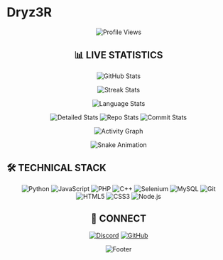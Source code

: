 # Dryz3R

<div align="center">

![Profile Views](https://komarev.com/ghpvc/?username=Dryz3R&style=for-the-badge&label=PROFILE+VIEWS&color=000000&labelColor=000000)

</div>

<div align="center">

## 📊 LIVE STATISTICS

![GitHub Stats](https://github-readme-stats.vercel.app/api?username=Dryz3R&show_icons=true&theme=black_ice&hide_border=true&bg_color=000000&title_color=ffffff&text_color=ffffff&icon_color=ffffff&include_all_commits=true&count_private=true)

![Streak Stats](https://github-readme-streak-stats.herokuapp.com/?user=Dryz3R&theme=black-ice&background=000000&hide_border=true&ring=FFFFFF&fire=FFFFFF&currStreakLabel=FFFFFF)

![Language Stats](https://github-readme-stats.vercel.app/api/top-langs/?username=Dryz3R&layout=compact&theme=black_ice&hide_border=true&bg_color=000000&title_color=ffffff&text_color=ffffff&count_private=true)

![Detailed Stats](https://github-profile-summary-cards.vercel.app/api/cards/profile-details?username=Dryz3R&theme=black_ice)
![Repo Stats](https://github-profile-summary-cards.vercel.app/api/cards/repos-per-language?username=Dryz3R&theme=black_ice)
![Commit Stats](https://github-profile-summary-cards.vercel.app/api/cards/most-commit-language?username=Dryz3R&theme=black_ice)

![Activity Graph](https://github-readme-activity-graph.vercel.app/graph?username=Dryz3R&theme=black&bg_color=000000&color=FFFFFF&line=FFFFFF&point=FFFFFF&area=true&hide_border=true&area_color=000000)

![Snake Animation](https://github.com/Dryz3R/Dryz3R/blob/output/github-contribution-grid-snake-dark.svg)

</div>

## 🛠 TECHNICAL STACK

<div align="center">

![Python](https://img.shields.io/badge/Python-3776AB?style=for-the-badge&logo=python&logoColor=white)
![JavaScript](https://img.shields.io/badge/JavaScript-F7DF1E?style=for-the-badge&logo=javascript&logoColor=black)
![PHP](https://img.shields.io/badge/PHP-777BB4?style=for-the-badge&logo=php&logoColor=white)
![C++](https://img.shields.io/badge/C++-00599C?style=for-the-badge&logo=c%2B%2B&logoColor=white)
![Selenium](https://img.shields.io/badge/Selenium-43B02A?style=for-the-badge&logo=selenium&logoColor=white)
![MySQL](https://img.shields.io/badge/MySQL-4479A1?style=for-the-badge&logo=mysql&logoColor=white)
![Git](https://img.shields.io/badge/Git-F05032?style=for-the-badge&logo=git&logoColor=white)
![HTML5](https://img.shields.io/badge/HTML5-E34F26?style=for-the-badge&logo=html5&logoColor=white)
![CSS3](https://img.shields.io/badge/CSS3-1572B6?style=for-the-badge&logo=css3&logoColor=white)
![Node.js](https://img.shields.io/badge/Node.js-339933?style=for-the-badge&logo=nodedotjs&logoColor=white)

</div>

<div align="center">

## 🔗 CONNECT

[![Discord](https://img.shields.io/badge/Discord-5865F2?style=for-the-badge&logo=discord&logoColor=white)](https://discord.gg/snaDSfj6)
[![GitHub](https://img.shields.io/badge/GitHub-000000?style=for-the-badge&logo=github&logoColor=white)](https://github.com/Dryz3R)

</div>

<div align="center">

![Footer](https://capsule-render.vercel.app/api?type=waving&color=000000&height=120&section=footer)

</div>

<style>
  .header {
    background: linear-gradient(45deg, #000000, #0D1117, #000000);
    padding: 2rem;
    border-radius: 15px;
    margin: 1rem 0;
    border: 1px solid #333;
  }
</style>
